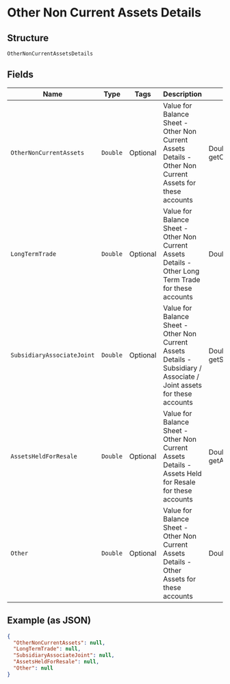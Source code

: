
# Other Non Current Assets Details

## Structure

`OtherNonCurrentAssetsDetails`

## Fields

| Name | Type | Tags | Description | Getter | Setter |
|  --- | --- | --- | --- | --- | --- |
| `OtherNonCurrentAssets` | `Double` | Optional | Value for Balance Sheet - Other Non Current Assets Details - Other Non Current Assets for these accounts | Double getOtherNonCurrentAssets() | setOtherNonCurrentAssets(Double otherNonCurrentAssets) |
| `LongTermTrade` | `Double` | Optional | Value for Balance Sheet - Other Non Current Assets Details - Other Long Term Trade for these accounts | Double getLongTermTrade() | setLongTermTrade(Double longTermTrade) |
| `SubsidiaryAssociateJoint` | `Double` | Optional | Value for Balance Sheet - Other Non Current Assets Details - Subsidiary / Associate / Joint assets  for these accounts | Double getSubsidiaryAssociateJoint() | setSubsidiaryAssociateJoint(Double subsidiaryAssociateJoint) |
| `AssetsHeldForResale` | `Double` | Optional | Value for Balance Sheet - Other Non Current Assets Details - Assets Held for Resale for these accounts | Double getAssetsHeldForResale() | setAssetsHeldForResale(Double assetsHeldForResale) |
| `Other` | `Double` | Optional | Value for Balance Sheet - Other Non Current Assets Details - Other Assets for these accounts | Double getOther() | setOther(Double other) |

## Example (as JSON)

```json
{
  "OtherNonCurrentAssets": null,
  "LongTermTrade": null,
  "SubsidiaryAssociateJoint": null,
  "AssetsHeldForResale": null,
  "Other": null
}
```

